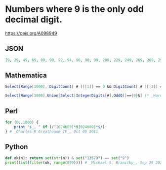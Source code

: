 # Numbers where 9 is the only odd decimal digit\.
https://oeis.org/A098949
## JSON
```JSON
[9, 29, 49, 69, 89, 90, 92, 94, 96, 98, 99, 209, 229, 249, 269, 289, 290, 292, 294, 296, 298, 299, 409, 429, 449, 469, 489, 490, 492, 494, 496, 498, 499, 609, 629, 649, 669, 689, 690, 692, 694, 696, 698, 699, 809, 829, 849, 869, 889, 890, 892, 894, 896, 898]
```
## Mathematica
```Mathematica
Select[Range[1000], DigitCount[ # ][[1]] == 0 && DigitCount[ # ][[3]] == 0 && DigitCount[ # ][[5]] == 0 && DigitCount[ # ][[7]] == 0 && DigitCount[ # ][[9]] >0 &] (* _Stefan Steinerberger_, Jun 06 2006; corrected by _Harvey P. Dale_, May 07 2019 *)
```
```Mathematica
Select[Range[1000],Union[Select[IntegerDigits[#],OddQ]]=={9}&] (* _Harvey P. Dale_, May 07 2019 *)
```
## Perl
```Perl
for (0..1000) {
    print "$_, " if (/^[024689]*9[024689]*$/)
} # _Charles R Greathouse IV_, Oct 05 2011
```
## Python
```Python
def ok(n): return set(str(n)) & set("13579") == set("9")
print(list(filter(ok, range(899)))) # _Michael S. Branicky_, Sep 29 2021
```
